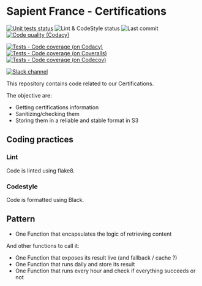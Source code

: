 # Sapient France - Certifications

[![Unit tests status](https://img.shields.io/github/workflow/status/xebia-france/certifications/Kubernetes%20Certifications%20unit%20tests?label=Unit%20tests&logo=github)](https://github.com/xebia-france/certifications/actions?query=workflow%3A%22Unit+Tests%22+branch%3Amaster)
![Lint & CodeStyle status](https://img.shields.io/github/workflow/status/xebia-france/certifications/Lint%20Code%20Base?label=Lint%20%26%20CodeStyle&logo=github)
![Last commit](https://img.shields.io/github/last-commit/xebia-france/certifications?logo=github)
[![Code quality (Codacy)](https://img.shields.io/codacy/grade/1f244174349d443595675928999e0d1c?label=Code%20quality&logo=codacy)](https://app.codacy.com/gh/xebia-france/certifications/dashboard)

[![Tests - Code coverage (on Codacy)](https://img.shields.io/codacy/coverage/1f244174349d443595675928999e0d1c?label=Tests%20coverage&logo=codacy)](https://app.codacy.com/gh/xebia-france/certifications/files)
[![Tests - Code coverage (on Coveralls)](https://img.shields.io/coveralls/github/xebia-france/certifications?label=Tests%20coverage&logo=coveralls)](https://coveralls.io/github/xebia-france/certifications)
[![Tests - Code coverage (on Codecov)](https://img.shields.io/codecov/c/github/xebia-france/certifications?label=Tests%20-%20Code%20coverage&logo=codecov)](https://codecov.io/gh/xebia-france/certifications)

[![Slack channel](https://img.shields.io/badge/Slack-%23xebia--data--driven-red?style=social&logo=slack&logoColor=black)](https://xebiafr.slack.com/archives/C9D5E48F2)

This repository contains code related to our Certifications.

The objective are:

- Getting certifications information
- Sanitizing/checking them
- Storing them in a reliable and stable format in S3

## Coding practices

### Lint

Code is linted using flake8.

### Codestyle

Code is formatted using Black.

## Pattern

- One Function that encapsulates the logic of retrieving content

And other functions to call it:
- One Function that exposes its result live (and fallback / cache ?)
- One Function that runs daily and store its result
- One Function that runs every hour and check if everything succeeds or not
